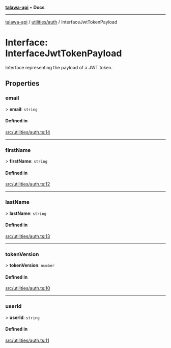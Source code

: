 [**talawa-api**](../../../README.md) • **Docs**

***

[talawa-api](../../../modules.md) / [utilities/auth](../README.md) / InterfaceJwtTokenPayload

# Interface: InterfaceJwtTokenPayload

Interface representing the payload of a JWT token.

## Properties

### email

\> **email**: `string`

#### Defined in

[src/utilities/auth.ts:14](https://github.com/PalisadoesFoundation/talawa-api/blob/bba5d82264abb62b9e358a3d3fe1af18a8a8f6e4/src/utilities/auth.ts#L14)

***

### firstName

\> **firstName**: `string`

#### Defined in

[src/utilities/auth.ts:12](https://github.com/PalisadoesFoundation/talawa-api/blob/bba5d82264abb62b9e358a3d3fe1af18a8a8f6e4/src/utilities/auth.ts#L12)

***

### lastName

\> **lastName**: `string`

#### Defined in

[src/utilities/auth.ts:13](https://github.com/PalisadoesFoundation/talawa-api/blob/bba5d82264abb62b9e358a3d3fe1af18a8a8f6e4/src/utilities/auth.ts#L13)

***

### tokenVersion

\> **tokenVersion**: `number`

#### Defined in

[src/utilities/auth.ts:10](https://github.com/PalisadoesFoundation/talawa-api/blob/bba5d82264abb62b9e358a3d3fe1af18a8a8f6e4/src/utilities/auth.ts#L10)

***

### userId

\> **userId**: `string`

#### Defined in

[src/utilities/auth.ts:11](https://github.com/PalisadoesFoundation/talawa-api/blob/bba5d82264abb62b9e358a3d3fe1af18a8a8f6e4/src/utilities/auth.ts#L11)
